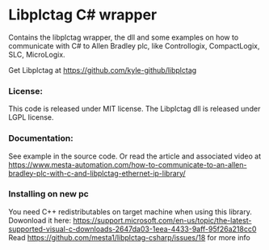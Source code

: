 # Libplctag C# wrapper 

Contains the libplctag wrapper, the dll and some examples on how to communicate with C# to Allen Bradley plc, like Controllogix, CompactLogix, SLC, MicroLogix.

Get Libplctag at https://github.com/kyle-github/libplctag

### License: 
This code is released under MIT license. The Libplctag dll is released under LGPL license.

### Documentation: 
See example in the source code.
Or read the article  and associated video at https://www.mesta-automation.com/how-to-communicate-to-an-allen-bradley-plc-with-c-and-libplctag-ethernet-ip-library/

### Installing on new pc
You need C++ redistributables on target machine when using this library.<br/>
Dowonload it here: https://support.microsoft.com/en-us/topic/the-latest-supported-visual-c-downloads-2647da03-1eea-4433-9aff-95f26a218cc0<br/>
Read https://github.com/mesta1/libplctag-csharp/issues/18 for more info
